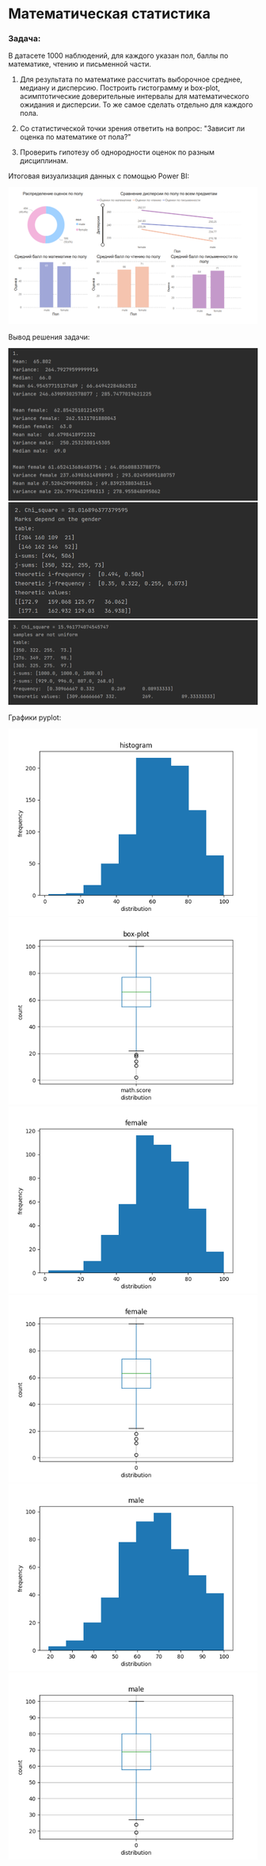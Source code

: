 # Математическая статистика

### Задача:

В датасете 1000 наблюдений, для каждого указан пол, баллы по математике, чтению и письменной части.

1. Для результата по математике рассчитать выборочное среднее, медиану и дисперсию. Построить гистограмму и box-plot, асимптотические доверительные интервалы для математического ожидания и дисперсии. То же самое сделать отдельно для каждого пола.


2. Со статистической точки зрения ответить на вопрос: "Зависит ли оценка по математике от пола?"


3. Проверить гипотезу об однородности оценок по разным дисциплинам.

Итоговая визуализация данных с помощью Power BI:

![](images/img.png)

Вывод решения задачи:

![](images/img_1.png) ![](images/img_2.png) ![](images/img_3.png)

Графики pyplot:

![](images/img_4.png) ![](images/img_5.png) ![](images/img_6.png)
![](images/img_7.png) ![](images/img_8.png) ![](images/img_9.png)
